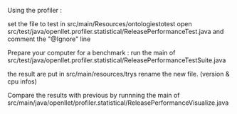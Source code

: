 Using the profiler :

set the file to test in src/main/Resources/ontologiestotest
open src/test/java/openllet.profiler.statistical/ReleasePerformanceTest.java and comment the "@Ignore" line

Prepare your computer for a benchmark :
run the main of src/test/java/openllet.profiler.statistical/ReleasePerformanceTestSuite.java

the result are put in src/main/resources/trys
rename the new file. (version & cpu infos)

Compare the results with previous by runnning the main of src/main/java/openllet/profiler.statistical/ReleasePerformanceVisualize.java

